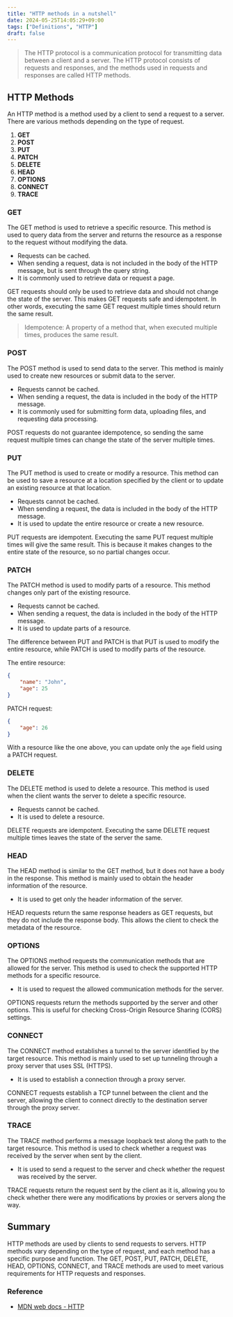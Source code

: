 ```yaml
---
title: "HTTP methods in a nutshell"
date: 2024-05-25T14:05:29+09:00
tags: ["Definitions", "HTTP"]
draft: false
---
```


> The HTTP protocol is a communication protocol for transmitting data between a client and a server. The HTTP protocol consists of requests and responses, and the methods used in requests and responses are called HTTP methods.

## HTTP Methods

An HTTP method is a method used by a client to send a request to a server. There are various methods depending on the type of request.

1. **GET**
2. **POST**
3. **PUT**
4. **PATCH**
5. **DELETE**
6. **HEAD**
7. **OPTIONS**
8. **CONNECT**
9. **TRACE**

### GET

The GET method is used to retrieve a specific resource. This method is used to query data from the server and returns the resource as a response to the request without modifying the data.

-   Requests can be cached.
-   When sending a request, data is not included in the body of the HTTP message, but is sent through the query string.
-   It is commonly used to retrieve data or request a page.

GET requests should only be used to retrieve data and should not change the state of the server. This makes GET requests safe and idempotent. In other words, executing the same GET request multiple times should return the same result.

> Idempotence: A property of a method that, when executed multiple times, produces the same result.

### POST

The POST method is used to send data to the server. This method is mainly used to create new resources or submit data to the server.

-   Requests cannot be cached.
-   When sending a request, the data is included in the body of the HTTP message.
-   It is commonly used for submitting form data, uploading files, and requesting data processing.

POST requests do not guarantee idempotence, so sending the same request multiple times can change the state of the server multiple times.

### PUT

The PUT method is used to create or modify a resource. This method can be used to save a resource at a location specified by the client or to update an existing resource at that location.

-   Requests cannot be cached.
-   When sending a request, the data is included in the body of the HTTP message.
-   It is used to update the entire resource or create a new resource.

PUT requests are idempotent. Executing the same PUT request multiple times will give the same result. This is because it makes changes to the entire state of the resource, so no partial changes occur.

### PATCH

The PATCH method is used to modify parts of a resource. This method changes only part of the existing resource.

-   Requests cannot be cached.
-   When sending a request, the data is included in the body of the HTTP message.
-   It is used to update parts of a resource.

The difference between PUT and PATCH is that PUT is used to modify the entire resource, while PATCH is used to modify parts of the resource.

The entire resource:

```json
{
    "name": "John",
    "age": 25
}
```

PATCH request:

```json
{
    "age": 26
}
```

With a resource like the one above, you can update only the `age` field using a PATCH request.

### DELETE

The DELETE method is used to delete a resource. This method is used when the client wants the server to delete a specific resource.

-   Requests cannot be cached.
-   It is used to delete a resource.

DELETE requests are idempotent. Executing the same DELETE request multiple times leaves the state of the server the same.

### HEAD

The HEAD method is similar to the GET method, but it does not have a body in the response. This method is mainly used to obtain the header information of the resource.

-   It is used to get only the header information of the server.

HEAD requests return the same response headers as GET requests, but they do not include the response body. This allows the client to check the metadata of the resource.

### OPTIONS

The OPTIONS method requests the communication methods that are allowed for the server. This method is used to check the supported HTTP methods for a specific resource.

-   It is used to request the allowed communication methods for the server.

OPTIONS requests return the methods supported by the server and other options. This is useful for checking Cross-Origin Resource Sharing (CORS) settings.

### CONNECT

The CONNECT method establishes a tunnel to the server identified by the target resource. This method is mainly used to set up tunneling through a proxy server that uses SSL (HTTPS).

-   It is used to establish a connection through a proxy server.

CONNECT requests establish a TCP tunnel between the client and the server, allowing the client to connect directly to the destination server through the proxy server.

### TRACE

The TRACE method performs a message loopback test along the path to the target resource. This method is used to check whether a request was received by the server when sent by the client.

-   It is used to send a request to the server and check whether the request was received by the server.

TRACE requests return the request sent by the client as it is, allowing you to check whether there were any modifications by proxies or servers along the way.

## Summary

HTTP methods are used by clients to send requests to servers. HTTP methods vary depending on the type of request, and each method has a specific purpose and function. The GET, POST, PUT, PATCH, DELETE, HEAD, OPTIONS, CONNECT, and TRACE methods are used to meet various requirements for HTTP requests and responses.

### Reference

-   [MDN web docs - HTTP](https://developer.mozilla.org/en-US/docs/Web/HTTP)
